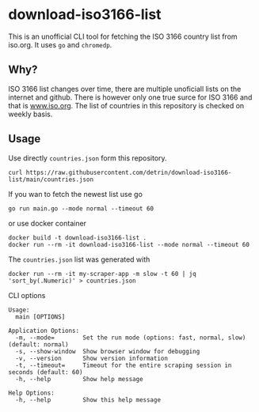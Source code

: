 # download-iso3166-list
This is an unofficial CLI tool for fetching the ISO 3166 country list from iso.org. It uses `go` and `chromedp`.

## Why?
ISO 3166 list changes over time, there are multiple unoficiall lists on the internet and github. There is however only one true surce for ISO 3166 and that is www.iso.org. The list of countries in this repository is checked on weekly basis. 

## Usage
Use directly `countries.json` form this repository. 
```
curl https://raw.githubusercontent.com/detrin/download-iso3166-list/main/countries.json
```
If you wan to fetch the newest list use go
```
go run main.go --mode normal --timeout 60
```
or use docker container
```
docker build -t download-iso3166-list .
docker run --rm -it download-iso3166-list --mode normal --timeout 60
```
The `countries.json` list was generated with 
```
docker run --rm -it my-scraper-app -m slow -t 60 | jq 'sort_by(.Numeric)' > countries.json
```

CLI options
```
Usage:
  main [OPTIONS]

Application Options:
  -m, --mode=        Set the run mode (options: fast, normal, slow) (default: normal)
  -s, --show-window  Show browser window for debugging
  -v, --version      Show version information
  -t, --timeout=     Timeout for the entire scraping session in seconds (default: 60)
  -h, --help         Show help message

Help Options:
  -h, --help         Show this help message
```